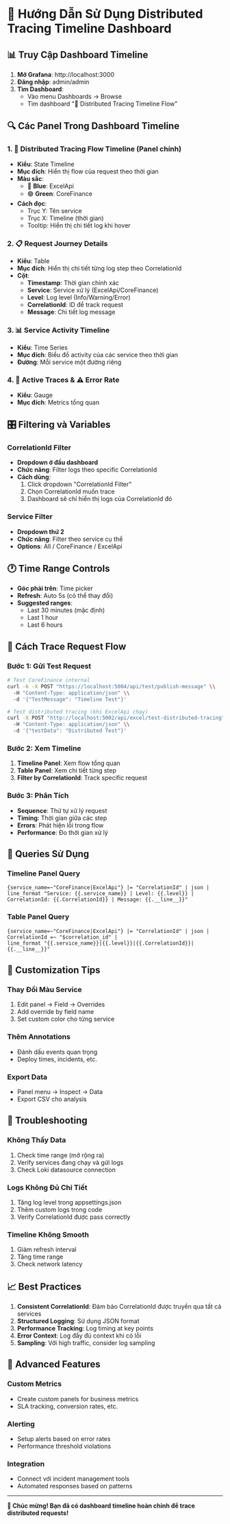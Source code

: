 # 🚀 Hướng Dẫn Sử Dụng Distributed Tracing Timeline Dashboard

## 📊 Truy Cập Dashboard Timeline

1. **Mở Grafana**: http://localhost:3000
2. **Đăng nhập**: admin/admin
3. **Tìm Dashboard**: 
   - Vào menu Dashboards → Browse
   - Tìm dashboard "🚀 Distributed Tracing Timeline Flow"
   
## 🔍 Các Panel Trong Dashboard Timeline

### 1. 🔄 **Distributed Tracing Flow Timeline** (Panel chính)
- **Kiểu**: State Timeline
- **Mục đích**: Hiển thị flow của request theo thời gian
- **Màu sắc**: 
  - 🔵 **Blue**: ExcelApi  
  - 🟢 **Green**: CoreFinance
- **Cách đọc**: 
  - Trục Y: Tên service
  - Trục X: Timeline (thời gian)
  - Tooltip: Hiển thị chi tiết log khi hover

### 2. 📋 **Request Journey Details**
- **Kiểu**: Table
- **Mục đích**: Hiển thị chi tiết từng log step theo CorrelationId
- **Cột**:
  - **Timestamp**: Thời gian chính xác
  - **Service**: Service xử lý (ExcelApi/CoreFinance)
  - **Level**: Log level (Info/Warning/Error)
  - **CorrelationId**: ID để track request
  - **Message**: Chi tiết log message

### 3. 📊 **Service Activity Timeline**
- **Kiểu**: Time Series
- **Mục đích**: Biểu đồ activity của các service theo thời gian
- **Đường**: Mỗi service một đường riêng

### 4. 🔗 **Active Traces** & ⚠️ **Error Rate**
- **Kiểu**: Gauge
- **Mục đích**: Metrics tổng quan

## 🎛️ Filtering và Variables

### CorrelationId Filter
- **Dropdown ở đầu dashboard**
- **Chức năng**: Filter logs theo specific CorrelationId
- **Cách dùng**:
  1. Click dropdown "CorrelationId Filter"
  2. Chọn CorrelationId muốn trace
  3. Dashboard sẽ chỉ hiển thị logs của CorrelationId đó

### Service Filter  
- **Dropdown thứ 2**
- **Chức năng**: Filter theo service cụ thể
- **Options**: All / CoreFinance / ExcelApi

## 🕐 Time Range Controls

- **Góc phải trên**: Time picker
- **Refresh**: Auto 5s (có thể thay đổi)
- **Suggested ranges**:
  - Last 30 minutes (mặc định)
  - Last 1 hour  
  - Last 6 hours

## 🎯 Cách Trace Request Flow

### Bước 1: Gửi Test Request
```bash
# Test CoreFinance internal
curl -k -X POST "https://localhost:5004/api/test/publish-message" \\
  -H "Content-Type: application/json" \\
  -d '{"TestMessage": "Timeline Test"}'

# Test distributed tracing (khi ExcelApi chạy)
curl -X POST "http://localhost:5002/api/excel/test-distributed-tracing" \\
  -H "Content-Type: application/json" \\
  -d '{"testData": "Distributed Test"}'
```

### Bước 2: Xem Timeline
1. **Timeline Panel**: Xem flow tổng quan
2. **Table Panel**: Xem chi tiết từng step
3. **Filter by CorrelationId**: Track specific request

### Bước 3: Phân Tích
- **Sequence**: Thứ tự xử lý request
- **Timing**: Thời gian giữa các step
- **Errors**: Phát hiện lỗi trong flow
- **Performance**: Đo thời gian xử lý

## 🔧 Queries Sử Dụng

### Timeline Panel Query
```logql
{service_name=~"CoreFinance|ExcelApi"} |= "CorrelationId" | json | 
line_format "Service: {{.service_name}} | Level: {{.level}} | CorrelationId: {{.CorrelationId}} | Message: {{.__line__}}"
```

### Table Panel Query  
```logql
{service_name=~"CoreFinance|ExcelApi"} |= "CorrelationId" | json | 
CorrelationId =~ "$correlation_id" | 
line_format "{{.service_name}}|{{.level}}|{{.CorrelationId}}|{{.__line__}}"
```

## 🎨 Customization Tips

### Thay Đổi Màu Service
1. Edit panel → Field → Overrides
2. Add override by field name
3. Set custom color cho từng service

### Thêm Annotations
- Đánh dấu events quan trọng
- Deploy times, incidents, etc.

### Export Data
- Panel menu → Inspect → Data
- Export CSV cho analysis

## 🚨 Troubleshooting

### Không Thấy Data
1. Check time range (mở rộng ra)
2. Verify services đang chạy và gửi logs
3. Check Loki datasource connection

### Logs Không Đủ Chi Tiết
1. Tăng log level trong appsettings.json
2. Thêm custom logs trong code
3. Verify CorrelationId được pass correctly

### Timeline Không Smooth
1. Giảm refresh interval 
2. Tăng time range
3. Check network latency

## 📈 Best Practices

1. **Consistent CorrelationId**: Đảm bảo CorrelationId được truyền qua tất cả services
2. **Structured Logging**: Sử dụng JSON format
3. **Performance Tracking**: Log timing at key points
4. **Error Context**: Log đầy đủ context khi có lỗi
5. **Sampling**: Với high traffic, consider log sampling

## 🔮 Advanced Features

### Custom Metrics
- Create custom panels for business metrics
- SLA tracking, conversion rates, etc.

### Alerting
- Setup alerts based on error rates
- Performance threshold violations

### Integration
- Connect với incident management tools
- Automated responses based on patterns

---

**🎉 Chúc mừng! Bạn đã có dashboard timeline hoàn chỉnh để trace distributed requests!**
